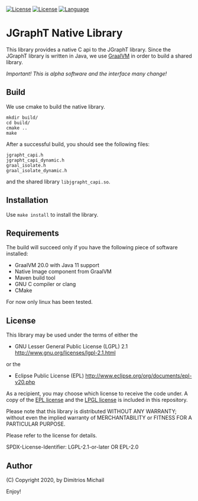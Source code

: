 
[![License](https://img.shields.io/badge/license-LGPL%202.1-blue.svg)](http://www.gnu.org/licenses/lgpl-2.1.html)
[![License](https://img.shields.io/badge/license-EPL%202.0-blue.svg)](http://www.eclipse.org/legal/epl-2.0)
[![Language](http://img.shields.io/badge/language-java-brightgreen.svg)](https://www.java.com/)

# JGraphT Native Library

This library provides a native C api to the JGraphT library. Since the JGraphT library is written in Java, we
use [GraalVM](https://www.graalvm.org/) in order to build a shared library.

_Important! This is alpha software and the interface many change!_

## Build

We use cmake to build the native library. 

```
mkdir build/
cd build/
cmake ..
make
```

After a successful build, you should see the following files: 

```
jgrapht_capi.h
jgrapht_capi_dynamic.h
graal_isolate.h
graal_isolate_dynamic.h
```

and the shared library `libjgrapht_capi.so`.

## Installation

Use `make install` to install the library.

## Requirements 

The build will succeed only if you have the following piece of software installed:

 * GraalVM 20.0 with Java 11 support
 * Native Image component from GraalVM
 * Maven build tool
 * GNU C compiler or clang
 * CMake

For now only linux has been tested.

## License

This library may be used under the terms of either the

 * GNU Lesser General Public License (LGPL) 2.1
   http://www.gnu.org/licenses/lgpl-2.1.html

or the

 * Eclipse Public License (EPL)
   http://www.eclipse.org/org/documents/epl-v20.php

As a recipient, you may choose which license to receive the code under.
A copy of the [EPL license](license-EPL.txt) and the [LPGL license](license-LGPL.txt) is included in this repository.

Please note that this library is distributed WITHOUT ANY WARRANTY; without even the implied warranty of MERCHANTABILITY or FITNESS FOR A PARTICULAR PURPOSE.

Please refer to the license for details.

SPDX-License-Identifier: LGPL-2.1-or-later OR EPL-2.0

## Author

(C) Copyright 2020, by Dimitrios Michail


Enjoy!
